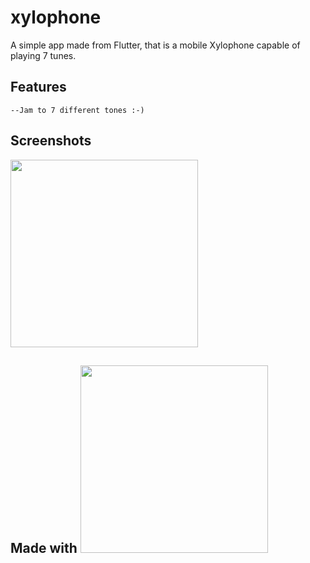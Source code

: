 # xylophone

A simple app made from Flutter, that is a mobile Xylophone capable of playing 7 tunes.

## Features
    --Jam to 7 different tones :-) 

## Screenshots

[<img src ="https://imgur.com/VCD7HQd.jpg" width=300>](https://imgur.com/VCD7HQd.jpg)

## Made with [<img src ="https://mobile-di.com/wp-content/uploads/2018/08/flutter-review.jpeg" width=300>](https://mobile-di.com/wp-content/uploads/2018/08/flutter-review.jpeg)